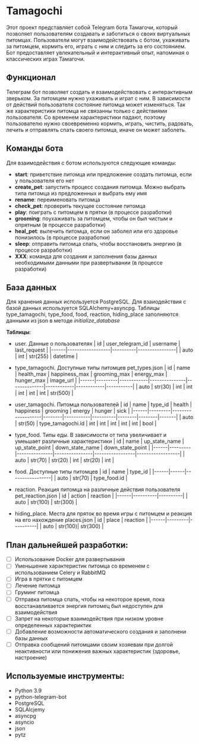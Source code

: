 # Tamagochi
Этот проект представляет собой Telegram бота Тамагочи, который позволяет пользователям создавать и заботиться о своих виртуальных питомцах. Пользователи могут взаимодействовать с ботом, ухаживать за питомцем, кормить его, играть с ним и следить за его состоянием. Бот предоставляет увлекательный и интерактивный опыт, напоминая о классических играх Тамагочи.

## Функционал
Телеграм бот позволяет создать и взаимодействовать с интерактивным зверьком. За питомцем нужно ухаживать и играт с ним. В зависимости от действий пользователя состояние питомца может изменяться. Так же характеристики питомца не связанны только с действиями пользователя. Со временем характеристики падают, поэтому пользователю нужно своевременно кормить, играть, чистить, радовать, лечить и отправлять спать своего питомца, иначе он может заболеть. 

## Команды бота
Для взаимодействия с ботом используются следующие команды:
- **start**: приветствие питомца или предложение создать питомца, если у пользователя его нет
- **create_pet**: запустить процесс создания питомца. Можно выбрать типа питомца из предложенных и выбрать ему имя
- **rename**: переименовать питомца
- **check_pet**: проверить текущее состояние питомца
- **play**: поиграть с питомцем в прятки (в процессе разработки)
- **grooming**: поухаживать за питомцем, чтобы он был чистым и опрятным (в процессе разработки)
- **heal_pet**: вылечить питомца, если он заболел или его здоровье понизилось (в процессе разработки)
- **sleep**: отправить питомца спать, чтобы восстановить энергию (в процессе разработки)
- **XXX**: команда для создания и заполнения базы данных необходимыми данными при развертывании (в процессе разработки)

## База данных
Для хранения данных используется PostgreSQL. Для взаиодействия с базой данных используется SQLAlchemy+asyncpg. 
Таблицы type_tamagochi, type_food, food, reaction, hiding_place заполняются данными из json в методе *initialize_database*

 **Таблицы**:
* user. Данные о пользователях
  |  id  | user_telegram_id | username |  last_request  |
  |------|------------------|----------|----------------|
  | auto |        int       | str(255) |     datetime   |
  
* type_tamagochi. Доступные типы питомцев pet_types.json
  |  id  |   name  | health_max | happiness_max | grooming_max | energy_max | hunger_max | image_url |
  |------|---------|------------|---------------|--------------|------------|------------|-----------|
  | auto | str(30) |    int     |      int      |       int    |      int   |      int   |  str(500) |

* user_tamagochi. Питомца пользователей
  |  id  |   name  |      type_id      | health | happiness | grooming | energy | hunger |  sick |
  |------|---------|-------------------|--------|-----------|----------|--------|--------|-------|
  | auto | str(50) | type_tamagochi.id |   int  |     int   |    int   |   int  |   int  |  bool |
  
* type_food. Типы еды. В зависимости от типа увеличивает и умеьшает различные характеристики 
  |  id  |    name | up_state_name | up_state_point | down_state_name | down_state_point |
  |------|---------|---------------|----------------|-----------------|------------------|
  | auto | str(70) |     str(20)   |       int      |       str(20)   |       int        |

* food. Доступные типы питомцев 
  |  id  | name |     type_id     |
  |------|------|-----------------|
  | auto | str(70) | type_food.id |

* reaction. Реакция питомца на различные действия пользователя pet_reaction.json
  |  id  |  action  | reaction |
  |------|----------|----------|
  | auto | str(100) | str(300) |

* hiding_place. Места для пряток во время игры с питомцем и реакция на его нахождение places.json
  |  id  |  place  | reaction |
  |------|---------|----------|
  | auto | str(100)| str(300) |
  
## План дальнейшей разработки:
- [ ] Использование Docker для развертывания
- [ ] Уменьшение характеристик питомца со временем с использованием Celery и RabbitMQ
- [ ] Игра в прятки с питомцем
- [ ] Лечение питомца
- [ ] Груминг питомца
- [ ] Отправка питомца спать, чтобы на некоторое время, пока восстанавливается энергия питомец был недоступен для взаимодействия
- [ ] Запрет на некоторые взаимодействия при низком уровне определенных характериктик
- [ ] Добавление возможности автоматического создания и заполнени базы данных
- [ ] Отправка сообщений питомцами своим хозяевам при долгой неактивности или понижения важных характеристик (здоровье, настроение)

## Используемые инструменты:
* Python 3.9
* python-telegram-bot
* PostgreSQL
* SQLAlcjemy
* asyncpg
* asyncio
* json
* pytz

